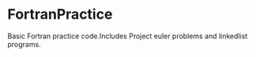 # FortranPractice

Basic Fortran practice code.Includes Project euler problems and linkedlist programs.
